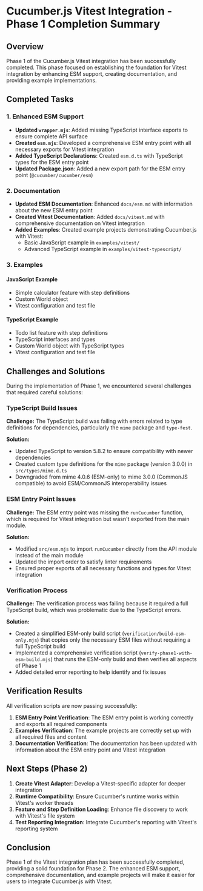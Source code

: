 # Cucumber.js Vitest Integration - Phase 1 Completion Summary

## Overview

Phase 1 of the Cucumber.js Vitest integration has been successfully completed. This phase focused on establishing the foundation for Vitest integration by enhancing ESM support, creating documentation, and providing example implementations.

## Completed Tasks

### 1. Enhanced ESM Support

- **Updated `wrapper.mjs`**: Added missing TypeScript interface exports to ensure complete API surface
- **Created `esm.mjs`**: Developed a comprehensive ESM entry point with all necessary exports for Vitest integration
- **Added TypeScript Declarations**: Created `esm.d.ts` with TypeScript types for the ESM entry point
- **Updated Package.json**: Added a new export path for the ESM entry point (`@cucumber/cucumber/esm`)

### 2. Documentation

- **Updated ESM Documentation**: Enhanced `docs/esm.md` with information about the new ESM entry point
- **Created Vitest Documentation**: Added `docs/vitest.md` with comprehensive documentation on Vitest integration
- **Added Examples**: Created example projects demonstrating Cucumber.js with Vitest:
  - Basic JavaScript example in `examples/vitest/`
  - Advanced TypeScript example in `examples/vitest-typescript/`

### 3. Examples

#### JavaScript Example
- Simple calculator feature with step definitions
- Custom World object
- Vitest configuration and test file

#### TypeScript Example
- Todo list feature with step definitions
- TypeScript interfaces and types
- Custom World object with TypeScript types
- Vitest configuration and test file

## Challenges and Solutions

During the implementation of Phase 1, we encountered several challenges that required careful solutions:

### TypeScript Build Issues

**Challenge:** The TypeScript build was failing with errors related to type definitions for dependencies, particularly the `mime` package and `type-fest`.

**Solution:** 
- Updated TypeScript to version 5.8.2 to ensure compatibility with newer dependencies
- Created custom type definitions for the `mime` package (version 3.0.0) in `src/types/mime.d.ts`
- Downgraded from mime 4.0.6 (ESM-only) to mime 3.0.0 (CommonJS compatible) to avoid ESM/CommonJS interoperability issues

### ESM Entry Point Issues

**Challenge:** The ESM entry point was missing the `runCucumber` function, which is required for Vitest integration but wasn't exported from the main module.

**Solution:**
- Modified `src/esm.mjs` to import `runCucumber` directly from the API module instead of the main module
- Updated the import order to satisfy linter requirements
- Ensured proper exports of all necessary functions and types for Vitest integration

### Verification Process

**Challenge:** The verification process was failing because it required a full TypeScript build, which was problematic due to the TypeScript errors.

**Solution:**
- Created a simplified ESM-only build script (`verification/build-esm-only.mjs`) that copies only the necessary ESM files without requiring a full TypeScript build
- Implemented a comprehensive verification script (`verify-phase1-with-esm-build.mjs`) that runs the ESM-only build and then verifies all aspects of Phase 1
- Added detailed error reporting to help identify and fix issues

## Verification Results

All verification scripts are now passing successfully:

1. **ESM Entry Point Verification**: The ESM entry point is working correctly and exports all required components
2. **Examples Verification**: The example projects are correctly set up with all required files and content
3. **Documentation Verification**: The documentation has been updated with information about the ESM entry point and Vitest integration

## Next Steps (Phase 2)

1. **Create Vitest Adapter**: Develop a Vitest-specific adapter for deeper integration
2. **Runtime Compatibility**: Ensure Cucumber's runtime works within Vitest's worker threads
3. **Feature and Step Definition Loading**: Enhance file discovery to work with Vitest's file system
4. **Test Reporting Integration**: Integrate Cucumber's reporting with Vitest's reporting system

## Conclusion

Phase 1 of the Vitest integration plan has been successfully completed, providing a solid foundation for Phase 2. The enhanced ESM support, comprehensive documentation, and example projects will make it easier for users to integrate Cucumber.js with Vitest. 